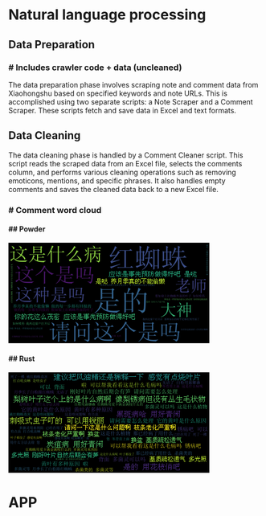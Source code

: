 # Natural language processing 

## Data Preparation

  ### # Includes crawler code + data (uncleaned)
  
The data preparation phase involves scraping note and comment data from Xiaohongshu based on specified keywords and note URLs. This is accomplished using two separate scripts: a Note Scraper and a Comment Scraper. These scripts fetch and save data in Excel and text formats.

## Data Cleaning

  The data cleaning phase is handled by a Comment Cleaner script. This script reads the scraped data from an Excel file, selects the comments column, and performs various cleaning operations such as removing emoticons, mentions, and specific phrases. It also handles empty comments and saves the cleaned data back to a new Excel file.
  
  ### # Comment word cloud 
  
  #### ## Powder 
  ![](https://github.com/Zhu-Pengming/Flora-Talks/blob/main/NLP/Comment%20word%20cloud/wordcloud_powder.png)
  
  #### ## Rust
  ![](https://github.com/Zhu-Pengming/Flora-Talks/blob/main/NLP/Comment%20word%20cloud/wordcloud_rust.png)


# APP







